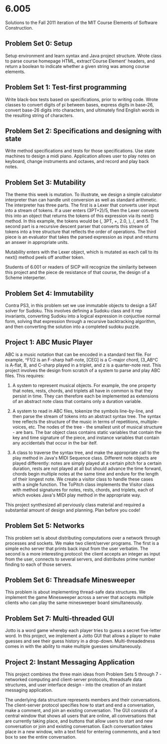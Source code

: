 # 6.005

Solutions to the Fall 2011 iteration of the MIT Course Elements of Software Construction.

## Problem Set 0: Setup
Setup environment and learn syntax and Java project structure. Wrote class to parse course homepage HTML, extract'Course Element' headers, and return a boolean to indicate whether a given string was among course elements.

## Problem Set 1: Test-first programming
Write black-box tests based on specifications, prior to writing code. Wrote classes to convert digits of pi between bases, express digits in base-26, convert base-26 digits into characters, and ultimately find English words in the resulting string of characters. 

## Problem Set 2: Specifications and designing with state
Write method specifications and tests for those specifications. Use state machines to design a midi piano. Application allows user to play notes on keyboard, change instruments and octaves, and record and play back notes.   

## Problem Set 3: Mutability
The theme this week is mutation. To illustrate, we design a simple calculator interpreter than can handle unit conversion as well as standard arithmetic. The interpreter has three parts. The first is a Lexer that converts user input into a stream of tokens. If a user enters (3PT+2)/5, then the Lexer converts this into an object that returns the tokens of this expression via its next() method. In this example, the tokens would be (, 3PT, +, 2.0, ), /, and 5. The second part is a recursive descent parser that converts this stream of tokens into a tree structure that reflects the order of operations. The third piece is an evaluator that takes the parsed expression as input and returns an answer in appropriate units. 

Mutability enters with the Lexer object, which is mutated as each call to its next() method peels off another token.

Students of 6.001 or readers of SICP will recognize the similarity between this project and the piece de resistance of that course, the design of a Scheme interperter.

## Problem Set 4: Immutability
Contra PS3, in this problem set we use immutable objects to design a SAT solver for Sudoku. This involves defining a Sudoku class and it rep invariants, converting Sudoku into a logical expression in conjuctive normal form, solving that expression through a recursive backtracking algorithm, and then converting the solution into a completed sudoku puzzle.

## Project 1: ABC Music Player
ABC is a music notation that can be encoded in a standard text file. For example, ^F1/2 is an F-sharp half-note, [CEG] is a C-major chord, (3_AB^C is A-flat, B, and C-sharp played in a triplet, and z is a quarter-note rest. This project involves the design from scratch of a system to parse and play ABC files. This requires:

1) A system to represent musical objects. For example, the one property that notes, rests, chords, and triplets all have in common is that they persist in time. They can therefore each be implemented as extensions of an abstract note class that contains only a duration variable. 

2) A system to read in ABC files, tokenize the symbols line-by-line, and then parse the stream of tokens into an abstract syntax tree. The syntax tree reflects the structure of the music in terms of repetitions, multiple-voices, etc. The nodes of the tree - the smallest unit of musical structure - are bars. The bar object class contains static variables that contain the key and time signature of the piece, and instance variables that contain any accidentals that occur in the bar itelf.

3) A class to traverse the syntax tree, and make the appropriate call to the play method in Java's MIDI Sequence class. Different note objects are played differently: notes are simply played at a certain pitch for a certain duration, rests are not played at all but should advance the time forward, chords begin multiple notes at the same time and endure for the length of their longest note. We create a visitor class to handle these cases with a single function. The ToPitch class implements the Visitor class with method signatures for notes, rests, chords, and triplets, each of which evokes Java's MIDI play method in the appropriate way.

This project synthesized all perviously class material and required a substantial amount of design and planning. Plan before you code!

## Problem Set 5: Networks
This problem set is about distributing computations over a network through processes and sockets. We make two client/server programs. The first is a simple echo server that prints back input from the user verbatim. The second is a more interesting protocol: the client accepts an integer as input from the user, connects to several servers, and distributes prime number finding to each of those servers. 

## Problem Set 6: Threadsafe Minesweeper
This problem is about implementing thread-safe data structures. We implement the game Minesweeper across a server that accepts multiple clients who can play the same minesweeper board simultaneously. 

## Problem Set 7: Multi-threaded GUI
Jotto is a word game whereby each player tries to guess a secret five-letter word. In this project, we implement a Jotto GUI that allows a player to make guesses and see their guess history in a drop-down. Multi-threadedness comes in with the ability to make multiple guesses simultaneously. 

## Project 2: Instant Messaging Application
This project combines the three main ideas from Problem Sets 5 through 7 - networked computing and client-server protocols, threadsafe data structures, and user interface design - into the creation of an instant messaging application. 

The underlying data structure represents members and their conversations. The client-server protocol specifies how to start and end a conversation, make a comment, and join an existing conversation. The GUI consists of a central window that shows all users that are online, all conversations that are currently taking place, and buttons that allow users to start and new conversation or join and existing conversation. Each conversation takes place in a new window, witn a text field for entering commemnts, and a text box to see the entire conversation.